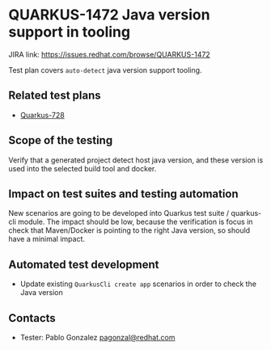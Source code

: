# QUARKUS-1472 Java version support in tooling

JIRA link: https://issues.redhat.com/browse/QUARKUS-1472

Test plan covers `auto-detect` java version support tooling.

## Related test plans

- [Quarkus-728](Quarkus-728.md)

## Scope of the testing
Verify that a generated project detect host java version, and these version is used into the selected build tool and docker.

## Impact on test suites and testing automation

New scenarios are going to be developed into Quarkus test suite / quarkus-cli module. The impact should be low, because the verification is focus in
check that Maven/Docker is pointing to the right Java version, so should have a minimal impact. 

## Automated test development
- Update existing `QuarkusCli create app` scenarios in order to check the Java version

## Contacts
* Tester: Pablo Gonzalez <pagonzal@redhat.com>

